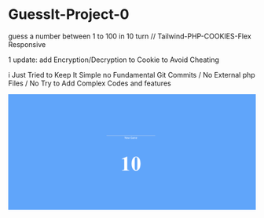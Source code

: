 # GuessIt-Project-0
guess a number between 1 to 100 in 10 turn // Tailwind-PHP-COOKIES-Flex
Responsive


1 update:
add Encryption/Decryption to Cookie to Avoid Cheating

i Just Tried to Keep It Simple
no Fundamental Git Commits / No External php Files / No Try to Add Complex Codes and features

![guessitpreview](/preview.png "GuessTheNumber")
